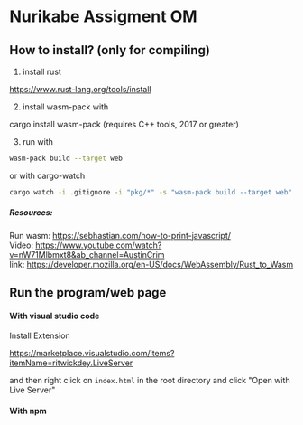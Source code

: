 # Nurikabe Assigment OM

## How to install? (only for compiling)

1. install rust

https://www.rust-lang.org/tools/install

2. install wasm-pack with

cargo install wasm-pack
(requires C++ tools, 2017 or greater)

3. run with

```bash
wasm-pack build --target web
```

or with cargo-watch

```bash
cargo watch -i .gitignore -i "pkg/*" -s "wasm-pack build --target web"
```

##### Resources:

Run wasm: https://sebhastian.com/how-to-print-javascript/<br />
Video: https://www.youtube.com/watch?v=nW71Mlbmxt8&ab_channel=AustinCrim<br />
link: https://developer.mozilla.org/en-US/docs/WebAssembly/Rust_to_Wasm<br />


## Run the program/web page

#### With visual studio code

Install Extension

https://marketplace.visualstudio.com/items?itemName=ritwickdey.LiveServer

and then right click on `index.html` in the root directory and click "Open with Live Server"

#### With npm


